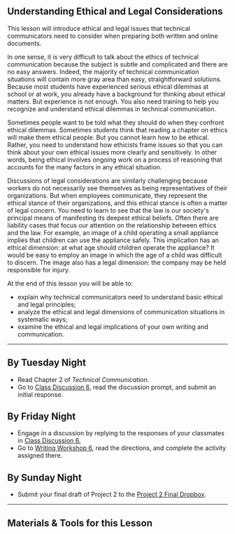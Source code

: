## Understanding Ethical and Legal Considerations

This lesson will introduce ethical and legal issues that technical communicators need to consider when preparing both written and online documents.

In one sense, it is very difficult to talk about the ethics of technical communication because the subject is subtle and complicated and there are no easy answers. Indeed, the majority of technical communication situations will contain more gray area than easy, straightforward solutions. Because most students have experienced serious ethical dilemmas at school or at work, you already have a background for thinking about ethical matters. But experience is not enough. You also need training to help you recognize and understand ethical dilemmas in technical communication.

Sometimes people want to be told what they should do when they confront ethical dilemmas. Sometimes students think that reading a chapter on ethics will make them ethical people. But you cannot learn how to be ethical. Rather, you need to understand how ethicists frame issues so that you can think about your own ethical issues more clearly and sensitively. In other words, being ethical involves ongoing work on a process of reasoning that accounts for the many factors in any ethical situation.

Discussions of legal considerations are similarly challenging because workers do not necessarily see themselves as being representatives of their organizations. But when employees communicate, they represent the ethical stance of their organizations, and this ethical stance is often a matter of legal concern. You need to learn to see that the law is our society's principal means of manifesting its deepest ethical beliefs. Often there are liability cases that focus our attention on the relationship between ethics and the law. For example, an image of a child operating a small appliance implies that children can use the appliance safely. This implication has an ethical dimension: at what age should children operate the appliance? It would be easy to employ an image in which the age of a child was difficult to discern. The image also has a legal dimension: the company may be held responsible for injury.

At the end of this lesson you will be able to:

* explain why technical communicators need to understand basic ethical and legal principles;
* analyze the ethical and legal dimensions of communication situations in systematic ways;
* examine the ethical and legal implications of your own writing and communication.

---

## By Tuesday Night

* Read Chapter 2 of _Technical Communication._
* Go to [Class Discussion 6][1], read the discussion prompt, and submit an initial response.

## By Friday Night

* Engage in a discussion by replying to the responses of your classmates in [Class Discussion 6.][1]
* Go to [Writing Workshop 6][2], read the directions, and complete the activity assigned there.

## By Sunday Night

* Submit your final draft of Project 2 to the [Project 2 Final Dropbox][3].

---

## Materials & Tools for this Lesson

[1]: /section/content/default.asp?WCI=Goto&WCU=CRSCNT&MATCH=Class+Discussion+6
[2]: /section/content/default.asp?WCI=Goto&WCU=CRSCNT&MATCH=Writing+Workshop+6
[3]: /section/content/default.asp?WCI=Goto&WCU=CRSCNT&MATCH=Project+2+Final+Dropbox
